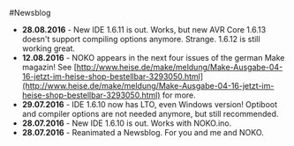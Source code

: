 #Newsblog

* **28.08.2016** - New IDE 1.6.11 is out. Works, but new AVR Core 1.6.13 doesn't support compiling options anymore. Strange. 1.6.12 is still working great.    
* **12.08.2016** - NOKO appears in the next four issues of the german Make magazin! See [http://www.heise.de/make/meldung/Make-Ausgabe-04-16-jetzt-im-heise-shop-bestellbar-3293050.html](http://www.heise.de/make/meldung/Make-Ausgabe-04-16-jetzt-im-heise-shop-bestellbar-3293050.html) for more.  
* **29.07.2016** - IDE 1.6.10 now has LTO, even Windows version! Optiboot and compiler options are not needed anymore, but still recommended.  
* **28.07.2016** - New IDE 1.6.10 is out. Works with NOKO.ino. 
* **28.07.2016** - Reanimated a Newsblog. For you and me and NOKO.  
